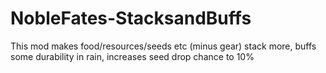 # NobleFates-StacksandBuffs
This mod makes food/resources/seeds etc (minus gear) stack more, buffs some durability in rain, increases seed drop chance to 10%

